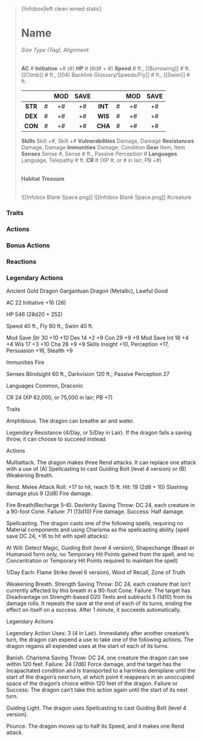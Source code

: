 > [!infobox|left clean wmed static]
> # Name
> *Size Type (Tag), Alignment*
> 
> | |
> | - |
> **AC** # **Initiative** +# (#)
> **HP** # (#d# + #)
> **Speed** # ft., [[Burrowing]] # ft. [[Climb]] # ft., [[04) Backlink Glossary/Speeds/Fly]] # ft., [[Swim]] # ft.
> 
> | | | MOD | SAVE | | | MOD | SAVE |
> | :-: | :-: | :-: | :-: | :-: | :-: | :-: | :-: |
> | **STR** | # | +# | +# | **INT** | # | +# | +# | 
> | **DEX** | # | +# | +# | **WIS** | # | +# | +# |
> | **CON** | # | +# | +# | **CHA** | # | +# | +# |
> **Skills** Skill +#, Skill +#
> **Vulnerabilities** Damage, Damage
> **Resistances** Damage, Damage
> **Immunities** Damage; Condition
> **Gear** Item, Item
> **Senses** Sense #, Sense # ft., Passive Perception #
> **Languages** Language, Telepathy # ft.
> **CR** # (XP #, or # in lair; PB +#)
>
> | |
> | - |
> **Habitat**
> **Treasure**
> 
> | |
> | - |
> ![[Infobox Blank Space.png]]
> ![[Infobox Blank Space.png]]
> #creature 


### Traits
### Actions
### Bonus Actions
### Reactions
### Legendary Actions
Ancient Gold Dragon
Gargantuan Dragon (Metallic), Lawful Good

AC 22 Initiative +16 (26)

HP 546 (28d20 + 252)

Speed 40 ft., Fly 80 ft., Swim 40 ft.

Mod	Save
Str	30	+10	+10
Dex	14	+2	+9
Con	29	+9	+9
Mod	Save
Int	18	+4	+4
Wis	17	+3	+10
Cha	28	+9	+9
Skills Insight +10, Perception +17, Persuasion +16, Stealth +9

Immunities Fire

Senses Blindsight 60 ft., Darkvision 120 ft.; Passive Perception 27

Languages Common, Draconic

CR 24 (XP 62,000, or 75,000 in lair; PB +7)

Traits

Amphibious. The dragon can breathe air and water.

Legendary Resistance (4/Day, or 5/Day in Lair). If the dragon fails a saving throw, it can choose to succeed instead.

Actions

Multiattack. The dragon makes three Rend attacks. It can replace one attack with a use of (A) Spellcasting to cast Guiding Bolt (level 4 version) or (B) Weakening Breath.

Rend. Melee Attack Roll: +17 to hit, reach 15 ft. Hit: 19 (2d8 + 10) Slashing damage plus 9 (2d8) Fire damage.

Fire Breath(Recharge 5–6). Dexterity Saving Throw: DC 24, each creature in a 90-foot Cone. Failure: 71 (13d10) Fire damage. Success: Half damage.

Spellcasting. The dragon casts one of the following spells, requiring no Material components and using Charisma as the spellcasting ability (spell save DC 24, +16 to hit with spell attacks):

At Will: Detect Magic, Guiding Bolt (level 4 version), Shapechange (Beast or Humanoid form only, no Temporary Hit Points gained from the spell, and no Concentration or Temporary Hit Points required to maintain the spell)

1/Day Each: Flame Strike (level 6 version), Word of Recall, Zone of Truth

Weakening Breath. Strength Saving Throw: DC 24, each creature that isn’t currently affected by this breath in a 90-foot Cone. Failure: The target has Disadvantage on Strength-based D20 Tests and subtracts 5 (1d10) from its damage rolls. It repeats the save at the end of each of its turns, ending the effect on itself on a success. After 1 minute, it succeeds automatically.

Legendary Actions

Legendary Action Uses: 3 (4 in Lair). Immediately after another creature’s turn, the dragon can expend a use to take one of the following actions. The dragon regains all expended uses at the start of each of its turns.

Banish. Charisma Saving Throw: DC 24, one creature the dragon can see within 120 feet. Failure: 24 (7d6) Force damage, and the target has the Incapacitated condition and is transported to a harmless demiplane until the start of the dragon’s next turn, at which point it reappears in an unoccupied space of the dragon’s choice within 120 feet of the dragon. Failure or Success: The dragon can’t take this action again until the start of its next turn.

Guiding Light. The dragon uses Spellcasting to cast Guiding Bolt (level 4 version).

Pounce. The dragon moves up to half its Speed, and it makes one Rend attack.